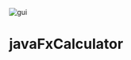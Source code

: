 ![gui](https://user-images.githubusercontent.com/85733563/123398211-e2c60f00-d5c0-11eb-9e3b-51bb8aeff355.JPG)
# javaFxCalculator
